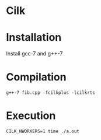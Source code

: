 # Cilk

# Installation
Install gcc-7 and g++-7

# Compilation
`g++-7 fib.cpp -fcilkplus -lcilkrts`

# Execution
`CILK_NWORKERS=1 time ./a.out`
